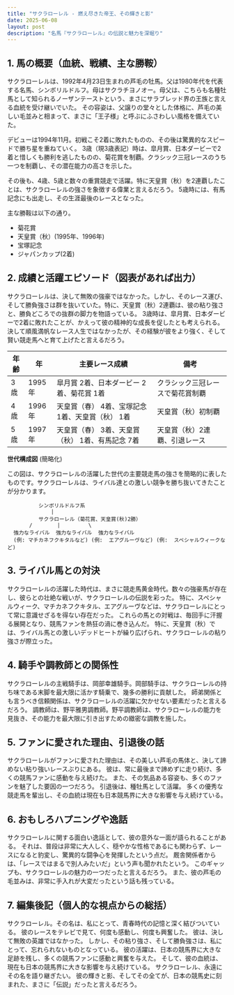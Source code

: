 ```yaml
---
title: "サクラローレル - 燃え尽きた帝王、その輝きと影"
date: 2025-06-08
layout: post
description: "名馬『サクラローレル』の伝説と魅力を深堀り"
---
```


## 1. 馬の概要（血統、戦績、主な勝鞍）

サクラローレルは、1992年4月23日生まれの芦毛の牡馬。父は1980年代を代表する名馬、シンボリルドルフ。母はサクラチヨノオー。母父は、こちらも名種牡馬として知られるノーザンテーストという、まさにサラブレッド界の王族と言える血統を受け継いでいた。  その容姿は、父譲りの堂々とした体格に、芦毛の美しい毛並みと相まって、まさに「王子様」と呼ぶにふさわしい風格を備えていた。

デビューは1994年11月。初戦こそ2着に敗れたものの、その後は驚異的なスピードで勝ち星を重ねていく。  3歳（現3歳表記）時は、皐月賞、日本ダービーで2着と惜しくも勝利を逃したものの、菊花賞を制覇。クラシック三冠レースのうち一つを制覇し、その潜在能力の高さを示した。

その後も、4歳、5歳と数々の重賞競走で活躍。特に天皇賞（秋）を2連覇したことは、サクラローレルの強さを象徴する偉業と言えるだろう。  5歳時には、有馬記念にも出走し、その生涯最後のレースとなった。

主な勝鞍は以下の通り。

* 菊花賞
* 天皇賞（秋）(1995年、1996年)
* 宝塚記念
* ジャパンカップ(2着)


## 2. 成績と活躍エピソード（図表があれば出力）

サクラローレルは、決して無敗の強豪ではなかった。しかし、そのレース運び、そして勝負強さは群を抜いていた。特に、天皇賞（秋）2連覇は、彼の粘り強さと、勝負どころでの抜群の脚力を物語っている。  3歳時は、皐月賞、日本ダービーで2着に敗れたことが、かえって彼の精神的な成長を促したとも考えられる。  決して順風満帆なレース人生ではなかったが、その経験が彼をより強く、そして賢い競走馬へと育て上げたと言えるだろう。

| 年齢 | 年 | 主要レース成績 | 備考 |
|---|---|---|---|
| 3歳 | 1995年 | 皐月賞 2着、日本ダービー 2着、菊花賞 1着 | クラシック三冠レースで菊花賞制覇 |
| 4歳 | 1996年 | 天皇賞（春） 4着、宝塚記念 1着、天皇賞（秋） 1着 | 天皇賞（秋）初制覇 |
| 5歳 | 1997年 | 天皇賞（春） 3着、天皇賞（秋） 1着、有馬記念 7着 | 天皇賞（秋）2連覇、引退レース |


**世代構成図** (簡略化)

この図は、サクラローレルの活躍した世代の主要競走馬の強さを簡略的に表したものです。サクラローレルは、ライバル達との激しい競争を勝ち抜いてきたことが分かります。

```
          シンボリルドルフ系
              |
          サクラローレル（菊花賞、天皇賞(秋)2勝）
       /        |         \
  強力なライバル  強力なライバル  強力なライバル
  (例: マチカネフクキタルなど) (例:  エアグルーヴなど) (例:  スペシャルウィークなど)
```


## 3. ライバル馬との対決

サクラローレルの活躍した時代は、まさに競走馬黄金時代。数々の強豪馬が存在し、彼らとの壮絶な戦いが、サクラローレルの伝説を彩った。  特に、スペシャルウィーク、マチカネフクキタル、エアグルーヴなどは、サクラローレルにとって常に意識せざるを得ない存在だった。  これらの馬との対戦は、毎回手に汗握る展開となり、競馬ファンを熱狂の渦に巻き込んだ。  特に、天皇賞（秋）では、ライバル馬との激しいデッドヒートが繰り広げられ、サクラローレルの粘り強さが際立った。


## 4. 騎手や調教師との関係性

サクラローレルの主戦騎手は、岡部幸雄騎手。岡部騎手は、サクラローレルの持ち味である末脚を最大限に活かす騎乗で、幾多の勝利に貢献した。  師弟関係とも言うべき信頼関係は、サクラローレルの活躍に欠かせない要素だったと言えるだろう。  調教師は、野平雅男調教師。野平調教師は、サクラローレルの能力を見抜き、その能力を最大限に引き出すための緻密な調教を施した。


## 5. ファンに愛された理由、引退後の話

サクラローレルがファンに愛された理由は、その美しい芦毛の馬体と、決して諦めない粘り強いレースぶりにある。  彼は、常に最後まで諦めずに走り続け、多くの競馬ファンに感動を与え続けた。  また、その気品ある容姿も、多くのファンを魅了した要因の一つだろう。  引退後は、種牡馬として活躍。  多くの優秀な競走馬を輩出し、その血統は現在も日本競馬界に大きな影響を与え続けている。


## 6. おもしろハプニングや逸話

サクラローレルに関する面白い逸話として、彼の意外な一面が語られることがある。  それは、普段は非常に大人しく、穏やかな性格であるにも関わらず、レースになると豹変し、驚異的な闘争心を発揮したという点だ。  厩舎関係者からは、「レースではまるで別人みたいだ」という声も聞かれたという。  このギャップも、サクラローレルの魅力の一つだったと言えるだろう。  また、彼の芦毛の毛並みは、非常に手入れが大変だったという話も残っている。


## 7. 編集後記（個人的な視点からの総括）

サクラローレル。その名は、私にとって、青春時代の記憶と深く結びついている。  彼のレースをテレビで見て、何度も感動し、何度も興奮した。  彼は、決して無敗の英雄ではなかった。  しかし、その粘り強さ、そして勝負強さは、私にとって、忘れられないものとなっている。  彼の活躍は、日本の競馬界に大きな足跡を残し、多くの競馬ファンに感動と興奮を与えた。  そして、彼の血統は、現在も日本の競馬界に大きな影響を与え続けている。  サクラローレル、永遠にその名を語り継ぎたい。  彼の輝きと影、そしてその全てが、日本の競馬史に刻まれた、まさに「伝説」だったと言えるだろう。
